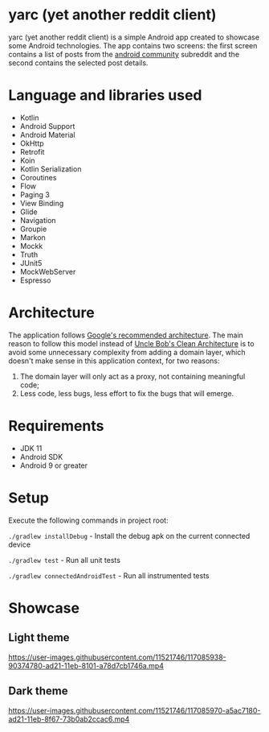 # yarc (yet another reddit client)

yarc (yet another reddit client) is a simple Android app created to showcase some Android technologies. 
The app contains two screens: the first screen contains a list of posts from the [android community](https://www.reddit.com/r/androiddev/) subreddit
and the second contains the selected post details.


# Language and libraries used
- Kotlin
- Android Support
- Android Material
- OkHttp
- Retrofit
- Koin
- Kotlin Serialization
- Coroutines
- Flow
- Paging 3
- View Binding
- Glide
- Navigation
- Groupie
- Markon
- Mockk
- Truth
- JUnit5
- MockWebServer
- Espresso


# Architecture

The application follows [Google's recommended architecture](https://developer.android.com/jetpack/guide). The main reason to follow this model instead of [Uncle Bob's
Clean Architecture](https://blog.cleancoder.com/uncle-bob/2012/08/13/the-clean-architecture.html) is to avoid some unnecessary complexity from adding a domain layer, 
which doesn't make sense in this application context, for two reasons:

1. The domain layer will only act as a proxy, not containing meaningful code;
2. Less code, less bugs, less effort to fix the bugs that will emerge.


# Requirements

- JDK 11
- Android SDK
- Android 9 or greater


# Setup

Execute the following commands in project root:

`./gradlew installDebug` - Install the debug apk on the current connected device

`./gradlew test` - Run all unit tests

`./gradlew connectedAndroidTest` - Run all instrumented tests


# Showcase

## Light theme
https://user-images.githubusercontent.com/11521746/117085938-90374780-ad21-11eb-8101-a78d7cb1746a.mp4

## Dark theme
https://user-images.githubusercontent.com/11521746/117085970-a5ac7180-ad21-11eb-8f67-73b0ab2ccac6.mp4

